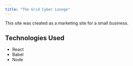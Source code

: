 ```yaml
---
title: "The Grid Cyber Lounge"
---
```


This site was created as a marketing site for a small business.

##  Technologies Used

- React
- Babel
- Node
